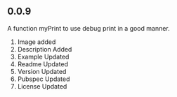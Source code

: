 ## 0.0.9

A function myPrint to use debug print in a good manner.
1. Image added
2. Description Added
3. Example Updated
5. Readme Updated
6. Version Updated
7. Pubspec Updated
8. License Updated
